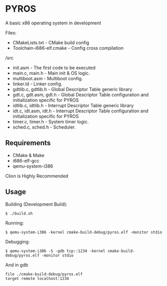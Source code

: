 # PYROS

A basic x86 operating system in development

Files:
- CMakeLists.txt - CMake build config
- Toolchain-i686-elf.cmake - Config cross compilation

/src

- init.asm - The first code to be executed
- main.c, main.h - Main init & OS logic.
- multiboot.asm - Multiboot config.
- linker.ld - Linker config.
- gdtlib.c, gdtlib.h - Global Descriptor Table generic library
- gdt.c, gdt.asm, gdt.h - Global Descriptor Table configuration and initialization specific for PYROS
- idtlib.c, idtlib.h - Interrupt Descriptor Table generic library
- idt.c, idt.asm, idt.h - Interrupt Descriptor Table configuration and initialization specific for PYROS
- timer.c, timer.h - System timer logic.
- sched.c, sched.h - Scheduler.

## Requirements

* CMake & Make
* i686-elf-gcc
* qemu-system-i386

Clion is Highly Recommended

## Usage

Building (Development Build):

```
$ ./build.sh
```

Running:

```
$ qemu-system-i386 -kernel cmake-build-debug/pyros.elf -monitor stdio
```

Debugging:

```
$ qemu-system-i386 -S -gdb tcp::1234 -kernel cmake-build-debug/pyros.elf -monitor stdio
```
And in gdb
```
file ./cmake-build-debug/pyros.elf
target remote localhost:1234
```